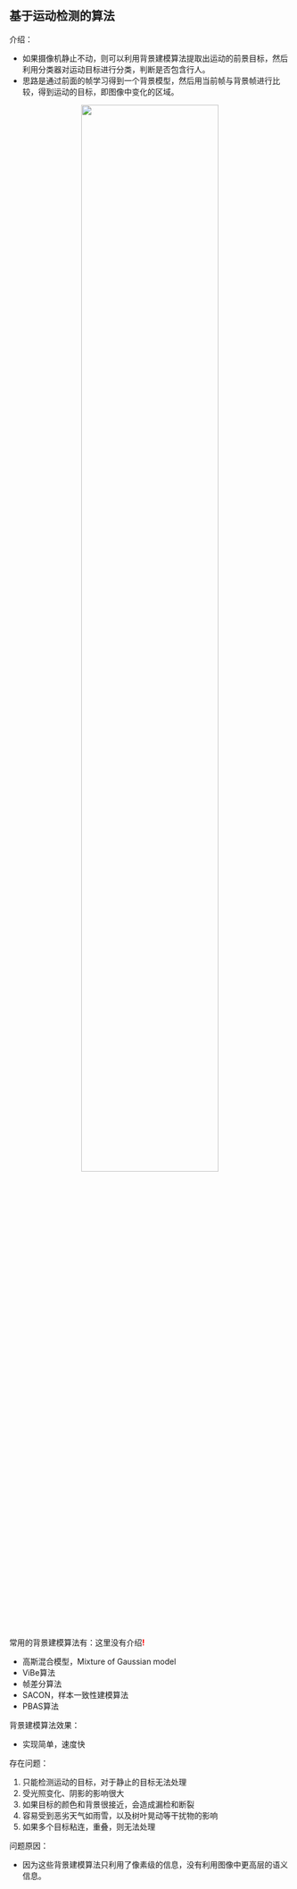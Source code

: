 
## 基于运动检测的算法

介绍：

- 如果摄像机静止不动，则可以利用背景建模算法提取出运动的前景目标，然后利用分类器对运动目标进行分类，判断是否包含行人。
- 思路是通过前面的帧学习得到一个背景模型，然后用当前帧与背景帧进行比较，得到运动的目标，即图像中变化的区域。

<p align="center">
    <img width="70%" height="70%" src="http://images.iterate.site/blog/image/20200221/ABcOetxHp5fE.png?imageslim">
</p>

常用的背景建模算法有：这里没有介绍<span style="color:red;">**!**</span>

- 高斯混合模型，Mixture of Gaussian model
- ViBe算法
- 帧差分算法
- SACON，样本一致性建模算法
- PBAS算法


背景建模算法效果：

- 实现简单，速度快

存在问题：

1. 只能检测运动的目标，对于静止的目标无法处理
2. 受光照变化、阴影的影响很大
3. 如果目标的颜色和背景很接近，会造成漏检和断裂
4. 容易受到恶劣天气如雨雪，以及树叶晃动等干扰物的影响
5. 如果多个目标粘连，重叠，则无法处理

问题原因：

- 因为这些背景建模算法只利用了像素级的信息，没有利用图像中更高层的语义信息。

